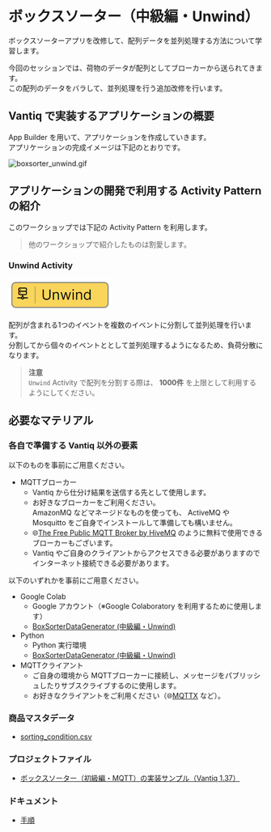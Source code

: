 # ボックスソーター（中級編・Unwind）

ボックスソーターアプリを改修して、配列データを並列処理する方法について学習します。

今回のセッションでは、荷物のデータが配列としてブローカーから送られてきます。  
この配列のデータをバラして、並列処理を行う追加改修を行います。  

## Vantiq で実装するアプリケーションの概要

App Builder を用いて、アプリケーションを作成していきます。  
アプリケーションの完成イメージは下記のとおりです。  

![boxsorter_unwind.gif](./imgs/boxsorter_unwind.gif)

## アプリケーションの開発で利用する Activity Pattern の紹介

このワークショップでは下記の Activity Pattern を利用します。
> 他のワークショップで紹介したものは割愛します。  

### Unwind Activity

![activitypattern_unwind.png](./imgs/activitypattern_unwind.png)

配列が含まれる1つのイベントを複数のイベントに分割して並列処理を行います。  
分割してから個々のイベントととして並列処理するようになるため、負荷分散になります。  

> **注意**  
> `Unwind` Activity で配列を分割する際は、 **1000件** を上限として利用するようにしてください。

## 必要なマテリアル

### 各自で準備する Vantiq 以外の要素

以下のものを事前にご用意ください。

- MQTTブローカー
  - Vantiq から仕分け結果を送信する先として使用します。
  - お好きなブローカーをご利用ください。  
    AmazonMQ などマネージドなものを使っても、 ActiveMQ や Mosquitto をご自身でインストールして準備しても構いません。
  - :globe_with_meridians:[The Free Public MQTT Broker by HiveMQ](https://www.hivemq.com/public-mqtt-broker/) のように無料で使用できるブローカーもございます。
  - Vantiq やご自身のクライアントからアクセスできる必要がありますのでインターネット接続できる必要があります。

以下のいずれかを事前にご用意ください。

- Google Colab
  - Google アカウント（※Google Colaboratory を利用するために使用します）
  - [BoxSorterDataGenerator (中級編・Unwind)](/vantiq-google-colab/code/box-sorter_data-generator_unwind.ipynb)
- Python
  - Python 実行環境
  - [BoxSorterDataGenerator (中級編・Unwind)](/vantiq-google-colab/code/box-sorter_data-generator_unwind.py)
- MQTTクライアント
  - ご自身の環境から MQTTブローカーに接続し、メッセージをパブリッシュしたりサブスクライブするのに使用します。
  - お好きなクライアントをご利用ください（:globe_with_meridians:[MQTTX](https://mqttx.app/) など）。

### 商品マスタデータ

- [sorting_condition.csv](./../data/sorting_condition.csv)

### プロジェクトファイル

- [ボックスソーター（初級編・MQTT）の実装サンプル（Vantiq 1.37）](./../data/box_sorter_mqtt_1.37.zip)

### ドキュメント

- [手順](./instruction.md)
